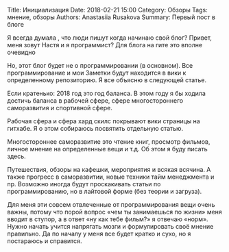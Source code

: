 Title: Инициализация
Date: 2018-02-21 15:00
Category: Обзоры
Tags: мнение, обзоры
Authors: Anastasiia Rusakova
Summary: Первый пост в блоге

Я всегда думала , что люди пишут когда начинаю свой блог? Привет, меня зовут Настя и я программист? Для блога на гите это вполне очевидно

Но, этот блог будет не о программировании (в основном). Все программирование и мои Заметки будут находится в вики к определенному репозиторию.
Я все объясню в следующей статье.

Если кратенько: 2018 год это год баланса. В этом году я бы ходила достичь баланса в рабочей сфере, сфере многостороннего саморазвития и спортивной сфере.

Рабочая сфера и сфера хард скилс покрывают вики страницы на гитхабе. Я о этом собираюсь посвятить отдельную статью.

Многостороннее саморазвитие это чтение книг, просмотр фильмов, личное мнение на определенные вещи и т.д. Об этом я буду писать здесь. 

Путешествия, обзоры на кафешки, мероприятия и всякая всячина. А также прогресс в саморазвитии, новые техники тайм менеджмента и пр. Возможно иногда будут проскакивать статьи по программированию, но в лайтовой форме (без теории и загруза).

Для меня эти совсем отвлеченные от программирования вещи очень важны, потому что порой вопрос «чем ты занимаешься по жизни» меня вводит в ступор, а в ответ «ну как тебе фильм?» я отвечаю «норм». Нужно начать учится напрягать мозги и формулировать своё мнение правильно. Да по началу у меня все будет кратко и сухо, но я постараюсь и справится.